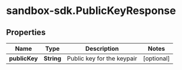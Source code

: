 # sandbox-sdk.PublicKeyResponse

## Properties
Name | Type | Description | Notes
------------ | ------------- | ------------- | -------------
**publicKey** | **String** | Public key for the keypair | [optional] 
